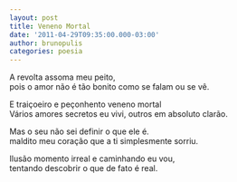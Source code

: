 ```yaml
---
layout: post
title: Veneno Mortal
date: '2011-04-29T09:35:00.000-03:00'
author: brunopulis
categories: poesia
---
```


A revolta assoma meu peito,<br />
pois o amor não é tão bonito como se falam ou se vê.<br />

E traiçoeiro e peçonhento veneno mortal <br />
Vários amores secretos eu vivi, outros em absoluto clarão.<br />

Mas o seu não sei definir o que ele é.<br />
maldito meu coração que a ti simplesmente sorriu.<br />

Ilusão momento irreal  e caminhando eu vou,<br />
tentando descobrir o que de fato é real. <br />
